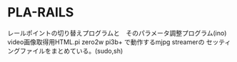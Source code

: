 # PLA-RAILS
レールポイントの切り替えプログラムと　そのパラメータ調整プログラム(ino)
video画像取得用HTML.pi zero2w pi3b+ で動作するmjpg streamerの
セッティングファイルをまとめている。(sudo,sh)


